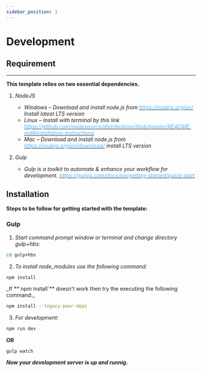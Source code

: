 ```yaml
---
sidebar_position: 1
---
```


# Development

<div className="mb-5"></div>

## Requirement
<hr/>

<div className="border-bottom border-dark mb-4"></div>

**This template relies on two essential dependencies.**

1. _NodeJS_

   - _Windows – Download and install node.js from [<font color="#50b5ff">https://nodejs.org/en/</font>](https://nodejs.org/en/) Install latest LTS version_
   - _Linux – Install with terminal by this link [<font color="#50b5ff">https://github.com/nodesource/distributions/blob/master/README.md#installation-instructions</font>](https://github.com/nodesource/distributions/blob/master/README.md#installation-instructions)_
   - _Mac – Download and install node.js from [<font color="#50b5ff">https://nodejs.org/en/download/</font>](https://nodejs.org/en/download/) install LTS version_

2. _Gulp_

   - _Gulp is a toolkit to automate & enhance your workflow for development.
     [<font color="#50b5ff">https://gulpjs.com/docs/en/getting-started/quick-start</font>](https://gulpjs.com/docs/en/getting-started/quick-start)_

<div className="mb-5"></div>

## Installation

<div className="border-bottom border-dark mb-4"></div>

**Steps to be follow for getting started with the template:**

### Gulp


1. _Start command prompt window or terminal and change directory gulp+hbs:_

```bash
cd gulp+hbs
```

2. _To install node_modules use the following command:_

```bash
npm install
```

<div className="ms-3">
_If <span className="ms-2 me-1">**`npm install`**</span> doesn't work then try the executing the following command:_
</div>

```bash
npm install --legacy-peer-deps
```

3. _For development:_

```bash
npm run dev
```

**OR**
```
gulp watch
```

_**Now your development server is up and runnig.**_
